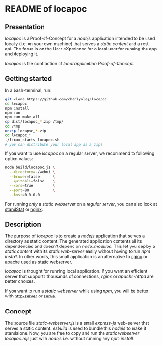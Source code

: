 README of locapoc
=================


Presentation
------------

*locapoc* is a Proof-of-Concept for a *nodejs* application intended to be used locally (i.e. on your own machine) that serves a *static content* and a rest-api. The focus is on the User eXperience for a local user for running the app and deploying it.

*locapoc* is the contraction of *local application Proof-of-Concept*.


Getting started
---------------

In a bash-terminal, run:

```bash
git clone https://github.com/charlyoleg/locapoc
cd locapoc
npm install
npm run
npm run make_all
cp dist/locapoc_*.zip /tmp/
cd /tmp
unzip locapoc_*.zip
cd locapoc_*
./linux_starts_locapoc.sh
# you can distribute your local app as a zip!
```

If you want to use *locapoc* on a regular server, we recommend to following option values:

```bash
node build/locapoc.js \
  --directory=./webui \
  --brower=false      \
  --quitable=false    \
  --cors=true         \
  --port=80           \
  --host=0.0.0.0
```

For running *only* a *static webserver* on a *regular server*, you can also look at [standStat](https://github.com/charlyoleg/standStat) or [nginx](http://hg.nginx.org/nginx/).


Description
-----------

The purpose of *locapoc* is to create a *nodejs* application that serves a directory as static content. The generated application contents all its dependencies and doesn't depend on *node_modules*. This let you deploy a *static content* with its *static web-server* easily without having to run *npm install*.
In other words, this small application is an alternative to [nginx](http://hg.nginx.org/nginx/) or [apache](http://svn.apache.org/viewvc/httpd/) used as [static webserver](https://docs.nginx.com/nginx/admin-guide/web-server/serving-static-content/).

*locapoc* is thought for running local application. If you want an efficient server that supports thousands of connections, *nginx* or *apache-httpd* are better choices.

If you want to run a *static webserver* while using *npm*, you will be better with [http-server](https://github.com/http-party/http-server) or [serve](https://github.com/vercel/serve).


Concept
-------

The source file *static-webserver.js* is a small *express-js* web-server that serves a static content. *esbuild* is used to bundle this *nodejs* to make it standalone. Now, you are free to copy and run the *static webserver* *locapoc.mjs* just with *nodejs* i.e. without running any *npm install*.




